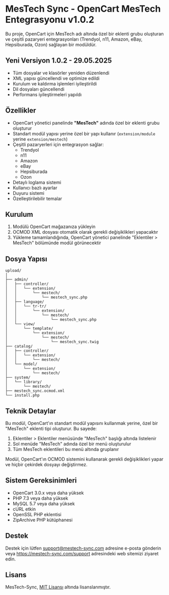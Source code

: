 # MesTech Sync - OpenCart MesTech Entegrasyonu v1.0.2

Bu proje, OpenCart için MesTech adı altında özel bir eklenti grubu oluşturan ve çeşitli pazaryeri entegrasyonları (Trendyol, n11, Amazon, eBay, Hepsiburada, Ozon) sağlayan bir modüldür.

## Yeni Versiyon 1.0.2 - 29.05.2025

- Tüm dosyalar ve klasörler yeniden düzenlendi
- XML yapısı güncellendi ve optimize edildi
- Kurulum ve kaldırma işlemleri iyileştirildi
- Dil dosyaları güncellendi
- Performans iyileştirmeleri yapıldı

## Özellikler

- OpenCart yönetici panelinde **"MesTech"** adında özel bir eklenti grubu oluşturur
- Standart modül yapısı yerine özel bir yapı kullanır (`extension/module` yerine `extension/mestech`)
- Çeşitli pazaryerleri için entegrasyon sağlar:
  - Trendyol
  - n11
  - Amazon
  - eBay
  - Hepsiburada
  - Ozon
- Detaylı loglama sistemi
- Kullanıcı bazlı ayarlar
- Duyuru sistemi
- Özelleştirilebilir temalar

## Kurulum

1. Modülü OpenCart mağazanıza yükleyin
2. OCMOD XML dosyası otomatik olarak gerekli değişiklikleri yapacaktır
3. Yükleme tamamlandığında, OpenCart yönetici panelinde "Eklentiler > MesTech" bölümünde modül görünecektir

## Dosya Yapısı

```
upload/
│
├── admin/
│   ├── controller/
│   │   └── extension/
│   │       └── mestech/
│   │           └── mestech_sync.php
│   ├── language/
│   │   └── tr-tr/
│   │       └── extension/
│   │           └── mestech/
│   │               └── mestech_sync.php
│   └── view/
│       └── template/
│           └── extension/
│               └── mestech/
│                   └── mestech_sync.twig
├── catalog/
│   ├── controller/
│   │   └── extension/
│   │       └── mestech/
│   └── model/
│       └── extension/
│           └── mestech/
├── system/
│   └── library/
│       └── mestech/
├── mestech_sync.ocmod.xml
└── install.php
```

## Teknik Detaylar

Bu modül, OpenCart'ın standart modül yapısını kullanmak yerine, özel bir "MesTech" eklenti tipi oluşturur. Bu sayede:

1. Eklentiler > Eklentiler menüsünde "MesTech" başlığı altında listelenir
2. Sol menüde "MesTech" adında özel bir menü oluşturulur
3. Tüm MesTech eklentileri bu menü altında gruplanır

Modül, OpenCart'ın OCMOD sistemini kullanarak gerekli değişiklikleri yapar ve hiçbir çekirdek dosyayı değiştirmez.

## Sistem Gereksinimleri

- OpenCart 3.0.x veya daha yüksek
- PHP 7.3 veya daha yüksek
- MySQL 5.7 veya daha yüksek
- cURL etkin
- OpenSSL PHP eklentisi
- ZipArchive PHP kütüphanesi

## Destek

Destek için lütfen support@mestech-sync.com adresine e-posta gönderin veya https://mestech-sync.com/support adresindeki web sitemizi ziyaret edin.

## Lisans

MesTech-Sync, [MIT Lisansı](LICENSE) altında lisanslanmıştır. 